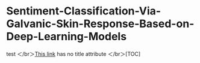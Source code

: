 # Sentiment-Classification-Via-Galvanic-Skin-Response-Based-on-Deep-Learning-Models
test
＜/br＞[This link](http://example.net/) has no title attribute
＜/br＞[TOC]
